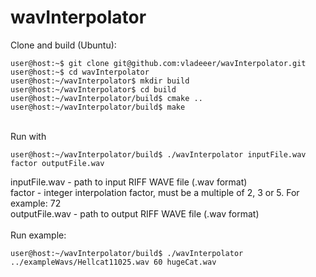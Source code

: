 # wavInterpolator
Clone and build (Ubuntu):
```
user@host:~$ git clone git@github.com:vladeeer/wavInterpolator.git
user@host:~$ cd wavInterpolator
user@host:~/wavInterpolator$ mkdir build
user@host:~/wavInterpolator$ cd build
user@host:~/wavInterpolator/build$ cmake ..
user@host:~/wavInterpolator/build$ make
```
<br />Run with
```
user@host:~/wavInterpolator/build$ ./wavInterpolator inputFile.wav factor outputFile.wav
```
inputFile.wav - path to input RIFF WAVE file (.wav format)<br />
factor - integer interpolation factor, must be a multiple of 2, 3 or 5. For example: 72<br />
outputFile.wav - path to output RIFF WAVE file (.wav format)<br />
<br />
Run example:
```
user@host:~/wavInterpolator/build$ ./wavInterpolator ../exampleWavs/Hellcat11025.wav 60 hugeCat.wav
```

